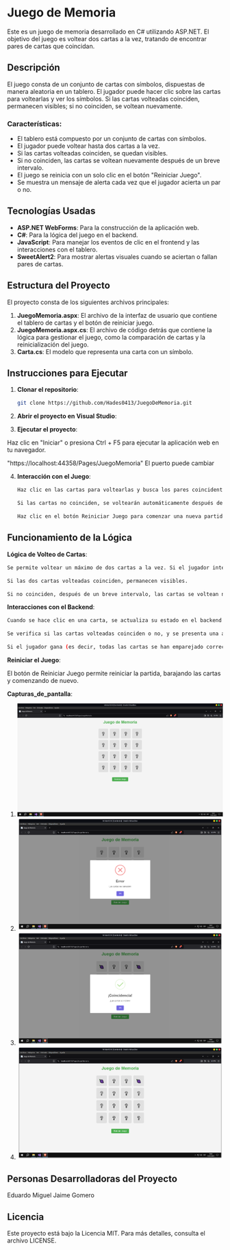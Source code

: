 # Juego de Memoria

Este es un juego de memoria desarrollado en C# utilizando ASP.NET. El objetivo del juego es voltear dos cartas a la vez, tratando de encontrar pares de cartas que coincidan.

## Descripción

El juego consta de un conjunto de cartas con símbolos, dispuestas de manera aleatoria en un tablero. El jugador puede hacer clic sobre las cartas para voltearlas y ver los símbolos. Si las cartas volteadas coinciden, permanecen visibles; si no coinciden, se voltean nuevamente.

### Características:

- El tablero está compuesto por un conjunto de cartas con símbolos.
- El jugador puede voltear hasta dos cartas a la vez.
- Si las cartas volteadas coinciden, se quedan visibles.
- Si no coinciden, las cartas se voltean nuevamente después de un breve intervalo.
- El juego se reinicia con un solo clic en el botón "Reiniciar Juego".
- Se muestra un mensaje de alerta cada vez que el jugador acierta un par o no.

## Tecnologías Usadas

- **ASP.NET WebForms**: Para la construcción de la aplicación web.
- **C#**: Para la lógica del juego en el backend.
- **JavaScript**: Para manejar los eventos de clic en el frontend y las interacciones con el tablero.
- **SweetAlert2**: Para mostrar alertas visuales cuando se aciertan o fallan pares de cartas.

## Estructura del Proyecto

El proyecto consta de los siguientes archivos principales:

1. **JuegoMemoria.aspx**: El archivo de la interfaz de usuario que contiene el tablero de cartas y el botón de reiniciar juego.
2. **JuegoMemoria.aspx.cs**: El archivo de código detrás que contiene la lógica para gestionar el juego, como la comparación de cartas y la reinicialización del juego.
3. **Carta.cs**: El modelo que representa una carta con un símbolo.

## Instrucciones para Ejecutar

1. **Clonar el repositorio**:

   ```bash
   git clone https://github.com/Hades0413/JuegoDeMemoria.git
   ```

2. **Abrir el proyecto en Visual Studio**:

3. **Ejecutar el proyecto**:

Haz clic en "Iniciar" o presiona Ctrl + F5 para ejecutar la aplicación web en tu navegador.

"https://localhost:44358/Pages/JuegoMemoria"
El puerto puede cambiar

4. **Interacción con el Juego**:

   ```bash
   Haz clic en las cartas para voltearlas y busca los pares coincidentes.
   ```

   ```bash
   Si las cartas no coinciden, se voltearán automáticamente después de un breve intervalo.
   ```

   ```bash
   Haz clic en el botón Reiniciar Juego para comenzar una nueva partida.
   ```

## Funcionamiento de la Lógica

**Lógica de Volteo de Cartas**:

```bash
Se permite voltear un máximo de dos cartas a la vez. Si el jugador intenta voltear más de dos cartas, no se realiza ninguna acción.
```

```bash
Si las dos cartas volteadas coinciden, permanecen visibles.
```

```bash
Si no coinciden, después de un breve intervalo, las cartas se voltean nuevamente.
```

**Interacciones con el Backend**:

```bash
Cuando se hace clic en una carta, se actualiza su estado en el backend para mantener un registro de las cartas volteadas.
```

```bash
Se verifica si las cartas volteadas coinciden o no, y se presenta una alerta correspondiente.
```

```bash
Si el jugador gana (es decir, todas las cartas se han emparejado correctamente), se muestra una alerta de victoria.
```

**Reiniciar el Juego**:

El botón de Reiniciar Juego permite reiniciar la partida, barajando las cartas y comenzando de nuevo.

**Capturas_de_pantalla**:

1. ![Inicio](Capturas_de_pantalla/image-1.png)
2. ![Error](Capturas_de_pantalla/image-2.png)
3. ![Cartas Coinciden](Capturas_de_pantalla/image-3.png)
4. ![Seguir escogiendo](Capturas_de_pantalla/image-4.png)


## Personas Desarrolladoras del Proyecto
Eduardo Miguel Jaime Gomero

## Licencia
Este proyecto está bajo la Licencia MIT. Para más detalles, consulta el archivo LICENSE.

